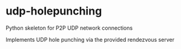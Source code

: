 udp-holepunching
================

Python skeleton for P2P UDP network connections

Implements UDP hole punching via the provided rendezvous server
